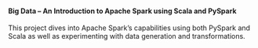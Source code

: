 #### Big Data – An Introduction to Apache Spark using Scala and PySpark
This project dives into Apache Spark’s capabilities using both PySpark and Scala as well as experimenting with data generation and transformations.
